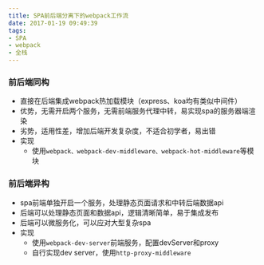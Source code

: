 ```yaml
---
title: SPA前后端分离下的webpack工作流   
date: 2017-01-19 09:49:39   
tags:   
- SPA
- webpack
- 全栈
---
```


### 前后端同构
+ 直接在后端集成webpack热加载模块（express、koa均有类似中间件）
+ 优势，无需开启两个服务，无需前端服务代理中转，易实现spa的服务器端渲染
+ 劣势，适用性差，增加后端开发复杂度，不适合初学者，易出错
+ 实现
    + 使用`webpack、webpack-dev-middleware、webpack-hot-middleware`等模块

### 前后端异构
+ spa前端单独开启一个服务，处理静态页面请求和中转后端数据api
+ 后端可以处理静态页面和数据api，逻辑清晰简单，易于集成发布
+ 后端可以微服务化，可以应对大型复杂spa
+ 实现
    + 使用`webpack-dev-server`前端服务，配置devServer和proxy
    + 自行实现dev server，使用`http-proxy-middleware`